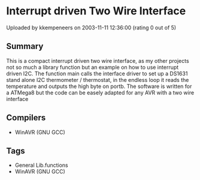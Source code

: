 # Interrupt driven Two Wire Interface

Uploaded by kkempeneers on 2003-11-11 12:36:00 (rating 0 out of 5)

## Summary

This is a compact interrupt driven two wire interface, as my other projects not so much a library function but an example on how to use interrupt driven I2C. The function main calls the interface driver to set up a DS1631 stand alone I2C thermometer / thermostat, in the endless loop it reads the temperature and outputs the high byte on portb. The software is written for a ATMega8 but the code can be easely adapted for any AVR with a two wire interface

## Compilers

- WinAVR (GNU GCC)

## Tags

- General Lib.functions
- WinAVR (GNU GCC)
